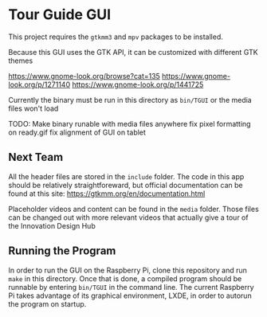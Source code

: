 # Tour Guide GUI

This project requires the `gtkmm3` and `mpv` packages to be installed.

Because this GUI uses the GTK API, it can be customized with different GTK themes

https://www.gnome-look.org/browse?cat=135
https://www.gnome-look.org/p/1271140
https://www.gnome-look.org/p/1441725


Currently the binary must be run in this directory as `bin/TGUI` or the media files won't load

TODO:
	Make binary runable with media files anywhere
	fix pixel formatting on ready.gif
	fix alignment of GUI on tablet

## Next Team

All the header files are stored in the `include` folder.
The code in this app should be relatively straightforeward, but official documentation can be found at this site:
https://gtkmm.org/en/documentation.html

Placeholder videos and content can be found in the `media` folder.
Those files can be changed out with more relevant videos that actually give a tour
of the Innovation Design Hub

## Running the Program

In order to run the GUI on the Raspberry Pi, clone this repository and run `make`
in this directory. Once that is done, a compiled program should be runnable by
entering `bin/TGUI` in the command line. The current Raspberry Pi takes advantage
of its graphical environment, LXDE, in order to autorun the program on startup.

